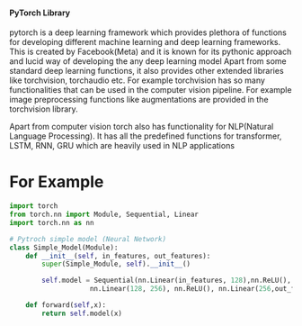 #### PyTorch Library
pytorch is a deep learning framework which provides plethora of functions for developing different
machine learning and deep learning frameworks.
This is created by Facebook(Meta) and it is known for its pythonic approach and lucid way of developing the any deep learning model
Apart from some standard deep learning functions, it also provides other extended libraries like torchvision, torchaudio etc. For example torchvision has so many functionalities that can be used in the computer vision pipeline. For example image preprocessing functions like augmentations are provided in the torchvision library.

Apart from computer vision torch also has functionality for NLP(Natural Language Processing). It has all the predefined functions for transformer, LSTM, RNN, GRU which are heavily used in NLP applications

# For Example
```python
import torch
from torch.nn import Module, Sequential, Linear
import torch.nn as nn

# Pytroch simple model (Neural Network)
class Simple_Model(Module):
    def __init__(self, in_features, out_features):
        super(Simple_Module, self).__init__()

        self.model = Sequential(nn.Linear(in_features, 128),nn.ReLU(),
                    nn.Linear(128, 256), nn.ReLU(), nn.Linear(256,out_features))

    def forward(self,x):
        return self.model(x)

```